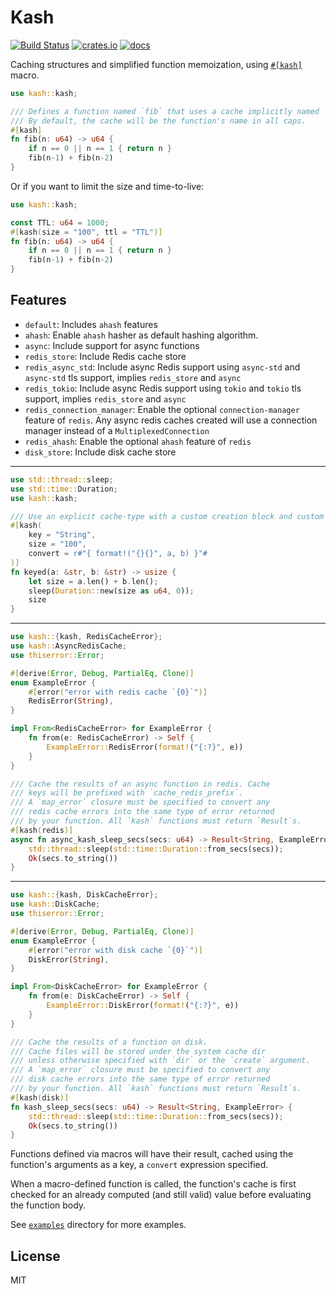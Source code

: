 # Kash

[![Build Status](https://github.com/omid/kash/actions/workflows/build.yml/badge.svg)](https://github.com/omid/kash/actions/workflows/build.yml)
[![crates.io](https://img.shields.io/crates/v/kash.svg)](https://crates.io/crates/kash)
[![docs](https://docs.rs/kash/badge.svg)](https://docs.rs/kash)

Caching structures and simplified function memoization, using [`#[kash]`](kash) macro.

```rust
use kash::kash;

/// Defines a function named `fib` that uses a cache implicitly named `FIB`.
/// By default, the cache will be the function's name in all caps.
#[kash]
fn fib(n: u64) -> u64 {
    if n == 0 || n == 1 { return n }
    fib(n-1) + fib(n-2)
}
```

Or if you want to limit the size and time-to-live:

```rust
use kash::kash;

const TTL: u64 = 1000;
#[kash(size = "100", ttl = "TTL")]
fn fib(n: u64) -> u64 {
    if n == 0 || n == 1 { return n }
    fib(n-1) + fib(n-2)
}
```

## Features

- `default`: Includes `ahash` features
- `ahash`: Enable `ahash` hasher as default hashing algorithm.
- `async`: Include support for async functions
- `redis_store`: Include Redis cache store
- `redis_async_std`: Include async Redis support using `async-std` and `async-std` tls support, implies `redis_store` and `async`
- `redis_tokio`: Include async Redis support using `tokio` and `tokio` tls support, implies `redis_store` and `async`
- `redis_connection_manager`: Enable the optional `connection-manager` feature of `redis`. Any async redis caches created
                              will use a connection manager instead of a `MultiplexedConnection`
- `redis_ahash`: Enable the optional `ahash` feature of `redis`
- `disk_store`: Include disk cache store

----

```rust
use std::thread::sleep;
use std::time::Duration;
use kash::kash;

/// Use an explicit cache-type with a custom creation block and custom cache-key generating block
#[kash(
    key = "String",
    size = "100",
    convert = r#"{ format!("{}{}", a, b) }"#
)]
fn keyed(a: &str, b: &str) -> usize {
    let size = a.len() + b.len();
    sleep(Duration::new(size as u64, 0));
    size
}
```

----

```rust
use kash::{kash, RedisCacheError};
use kash::AsyncRedisCache;
use thiserror::Error;

#[derive(Error, Debug, PartialEq, Clone)]
enum ExampleError {
    #[error("error with redis cache `{0}`")]
    RedisError(String),
}

impl From<RedisCacheError> for ExampleError {
    fn from(e: RedisCacheError) -> Self {
        ExampleError::RedisError(format!("{:?}", e))
    }
}

/// Cache the results of an async function in redis. Cache
/// keys will be prefixed with `cache_redis_prefix`.
/// A `map_error` closure must be specified to convert any
/// redis cache errors into the same type of error returned
/// by your function. All `kash` functions must return `Result`s.
#[kash(redis)]
async fn async_kash_sleep_secs(secs: u64) -> Result<String, ExampleError> {
    std::thread::sleep(std::time::Duration::from_secs(secs));
    Ok(secs.to_string())
}
```

----

```rust
use kash::{kash, DiskCacheError};
use kash::DiskCache;
use thiserror::Error;

#[derive(Error, Debug, PartialEq, Clone)]
enum ExampleError {
    #[error("error with disk cache `{0}`")]
    DiskError(String),
}

impl From<DiskCacheError> for ExampleError {
    fn from(e: DiskCacheError) -> Self {
        ExampleError::DiskError(format!("{:?}", e))
    }
}

/// Cache the results of a function on disk.
/// Cache files will be stored under the system cache dir
/// unless otherwise specified with `dir` or the `create` argument.
/// A `map_error` closure must be specified to convert any
/// disk cache errors into the same type of error returned
/// by your function. All `kash` functions must return `Result`s.
#[kash(disk)]
fn kash_sleep_secs(secs: u64) -> Result<String, ExampleError> {
    std::thread::sleep(std::time::Duration::from_secs(secs));
    Ok(secs.to_string())
}
```

Functions defined via macros will have their result, cached using the
function's arguments as a key, a `convert` expression specified.

When a macro-defined function is called, the function's cache is first checked for an already
computed (and still valid) value before evaluating the function body.

See [`examples`](https://github.com/omid/kash/tree/master/examples) directory for more examples.

## License
MIT
